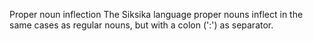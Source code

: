 Proper noun inflection
The Siksika language proper nouns inflect in the same cases as regular
nouns, but with a colon (':') as separator.



